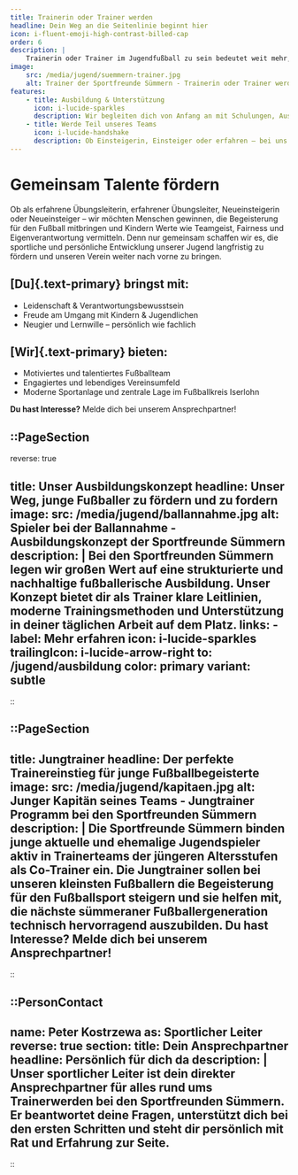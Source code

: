 ```yaml
---
title: Trainerin oder Trainer werden
headline: Dein Weg an die Seitenlinie beginnt hier
icon: i-fluent-emoji-high-contrast-billed-cap
order: 6
description: |
    Trainerin oder Trainer im Jugendfußball zu sein bedeutet weit mehr, als nur Übungen durchzuführen oder Spieltage zu begleiten. Bei den Sportfreunden Sümmern verstehen wir diese Aufgabe als echte Verantwortung – gegenüber den Kindern und Jugendlichen, aber auch gegenüber dem gesamten Vereinsumfeld. Unser Ausbildungskonzept setzt deshalb auf eine klare Struktur, individuelle Förderung und die enge Zusammenarbeit im Trainerteam.
image:
    src: /media/jugend/suemmern-trainer.jpg
    alt: Trainer der Sportfreunde Sümmern - Trainerin oder Trainer werden
features:
    - title: Ausbildung & Unterstützung
      icon: i-lucide-sparkles
      description: Wir begleiten dich von Anfang an mit Schulungen, Austausch im Trainerteam und klaren Leitlinien – damit du dich sicher fühlst und gemeinsam mit uns wachsen kannst.
    - title: Werde Teil unseres Teams
      icon: i-lucide-handshake
      description: Ob Einsteigerin, Einsteiger oder erfahren – bei uns findest du ein motiviertes Umfeld, in dem Freude am Fußball und die Förderung unserer Jugend im Mittelpunkt stehen.
---
```


# Gemeinsam Talente fördern
Ob als erfahrene Übungsleiterin, erfahrener Übungsleiter, Neueinsteigerin oder Neueinsteiger – wir möchten Menschen gewinnen, 
die Begeisterung für den Fußball mitbringen und Kindern Werte wie Teamgeist, Fairness und Eigenverantwortung vermitteln. 
Denn nur gemeinsam schaffen wir es, die sportliche und persönliche Entwicklung unserer Jugend langfristig zu fördern und unseren Verein weiter nach vorne zu bringen.

## [Du]{.text-primary} bringst mit:

- Leidenschaft & Verantwortungsbewusstsein
- Freude am Umgang mit Kindern & Jugendlichen
- Neugier und Lernwille – persönlich wie fachlich

## [Wir]{.text-primary} bieten:

- Motiviertes und talentiertes Fußballteam
- Engagiertes und lebendiges Vereinsumfeld
- Moderne Sportanlage und zentrale Lage im Fußballkreis Iserlohn

**Du hast Interesse?** Melde dich bei unserem Ansprechpartner!

::PageSection
---
reverse: true

title: Unser Ausbildungskonzept
headline: Unser Weg, junge Fußballer zu fördern und zu fordern
image:
    src: /media/jugend/ballannahme.jpg
    alt: Spieler bei der Ballannahme - Ausbildungskonzept der Sportfreunde Sümmern
description: |
  Bei den Sportfreunden Sümmern legen wir großen Wert auf eine strukturierte und nachhaltige fußballerische Ausbildung.
  Unser Konzept bietet dir als Trainer klare Leitlinien, moderne Trainingsmethoden und Unterstützung in deiner täglichen Arbeit auf dem Platz.
links:
    - label: Mehr erfahren
      icon: i-lucide-sparkles
      trailingIcon: i-lucide-arrow-right
      to: /jugend/ausbildung
      color: primary
      variant: subtle
---
::



::PageSection
---
title: Jungtrainer
headline: Der perfekte Trainereinstieg für junge Fußballbegeisterte
image:
    src: /media/jugend/kapitaen.jpg
    alt: Junger Kapitän seines Teams - Jungtrainer Programm bei den Sportfreunden Sümmern
description: |
  Die Sportfreunde Sümmern binden junge aktuelle und ehemalige Jugendspieler aktiv in Trainerteams der jüngeren Altersstufen als Co-Trainer ein. 
  Die Jungtrainer sollen bei unseren kleinsten Fußballern die Begeisterung für den Fußballsport steigern und sie helfen mit, 
  die nächste sümmeraner Fußballergeneration technisch hervorragend auszubilden. Du hast Interesse? Melde dich bei unserem Ansprechpartner!
---
::


::PersonContact
---
name: Peter Kostrzewa
as: Sportlicher Leiter
reverse: true
section:
    title: Dein Ansprechpartner
    headline: Persönlich für dich da
    description: |
        Unser sportlicher Leiter ist dein direkter Ansprechpartner für alles rund ums Trainerwerden bei den Sportfreunden Sümmern. Er beantwortet deine Fragen, unterstützt dich bei den ersten Schritten und steht dir persönlich mit Rat und Erfahrung zur Seite. 
---
::